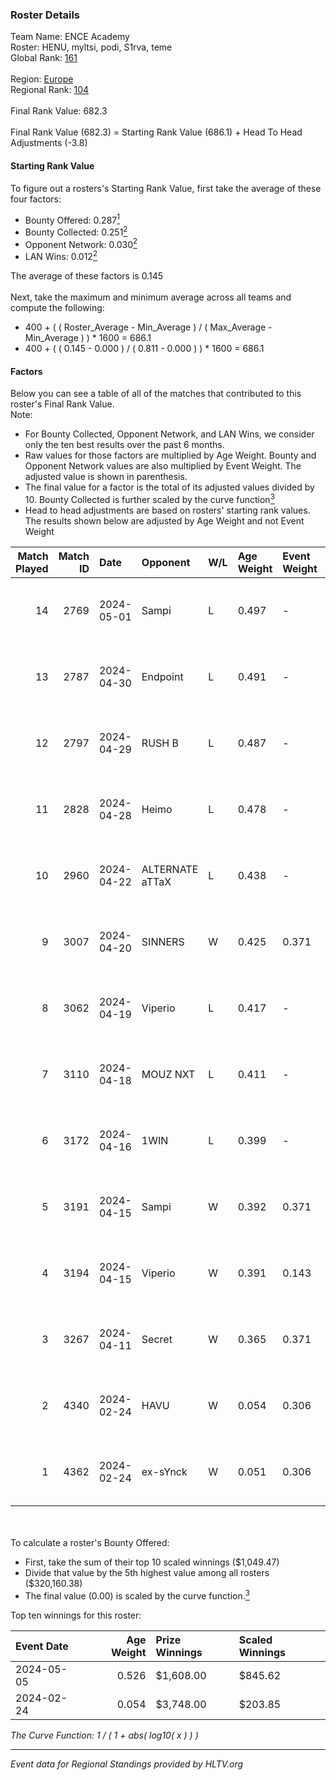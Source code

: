 ### Roster Details<br />
Team Name: ENCE Academy<br />
Roster: HENU, myltsi, podi, S1rva, teme<br />
Global Rank: [161](../../standings_global_2024_08_14.md)<br />
<br />
Region: [Europe]( ../../standings_europe_2024_08_14.md)<br />
Regional Rank: [104]( ../../standings_europe_2024_08_14.md)<br />
<br />
Final Rank Value:  682.3<br />
<br />
Final Rank Value (682.3) = Starting Rank Value (686.1) + Head To Head Adjustments (-3.8)<br />

#### Starting Rank Value<br />
To figure out a rosters's Starting Rank Value, first take the average of these four factors:<br />
- Bounty Offered: 0.287[<sup>1</sup>](#table2)
- Bounty Collected: 0.251[<sup>2</sup>](#table1)
- Opponent Network: 0.030[<sup>2</sup>](#table1)
- LAN Wins: 0.012[<sup>2</sup>](#table1)

The average of these factors is 0.145<br />
<br />
Next, take the maximum and minimum average across all teams and compute the following:<br />
- 400 + ( ( Roster_Average - Min_Average ) / ( Max_Average - Min_Average ) ) * 1600 = 686.1
- 400 + ( ( 0.145 - 0.000 ) / ( 0.811 - 0.000 ) ) * 1600 = 686.1


#### Factors<br />
Below you can see a table of all of the matches that contributed to this roster's Final Rank Value.<br />
Note:<br />

- For Bounty Collected, Opponent Network, and LAN Wins, we consider only the ten best results over the past 6 months.
- Raw values for those factors are multiplied by Age Weight. Bounty and Opponent Network values are also multiplied by Event Weight. The adjusted value is shown in parenthesis.
- The final value for a factor is the total of its adjusted values divided by 10. Bounty Collected is further scaled by the curve function[<sup>3</sup>](#curveFunction)
- Head to head adjustments are based on rosters' starting rank values. The results shown below are adjusted by Age Weight and not Event Weight
<span id="table1"></span><br />


| Match Played | Match ID | Date       | Opponent        | W/L | Age Weight | Event Weight | Bounty Collected | Opponent Network | LAN Wins  | H2H Adj. | Roster                          |
| -: | -: | :- | :- | :- | :- | :- | :- | :- | :- | -: | :- |
|           14 |     2769 | 2024-05-01 | Sampi           | L   | 0.497      | -            | -                | -                | -         |    -3.73 | HENU, myltsi, podi, S1rva, teme |
|           13 |     2787 | 2024-04-30 | Endpoint        | L   | 0.491      | -            | -                | -                | -         |    -2.58 | HENU, myltsi, podi, S1rva, teme |
|           12 |     2797 | 2024-04-29 | RUSH B          | L   | 0.487      | -            | -                | -                | -         |    -4.21 | HENU, myltsi, podi, S1rva, teme |
|           11 |     2828 | 2024-04-28 | Heimo           | L   | 0.478      | -            | -                | -                | -         |    -8.26 | HENU, myltsi, podi, S1rva, teme |
|           10 |     2960 | 2024-04-22 | ALTERNATE aTTaX | L   | 0.438      | -            | -                | -                | -         |    -3.18 | HENU, myltsi, podi, S1rva, teme |
|            9 |     3007 | 2024-04-20 | SINNERS         | W   | 0.425      | 0.371        | 0.044 (0.007)    | 0.922 (0.145)    | 0 (0.000) |    12.28 | HENU, myltsi, podi, S1rva, teme |
|            8 |     3062 | 2024-04-19 | Viperio         | L   | 0.417      | -            | -                | -                | -         |    -8.06 | HENU, myltsi, podi, S1rva, teme |
|            7 |     3110 | 2024-04-18 | MOUZ NXT        | L   | 0.411      | -            | -                | -                | -         |    -1.92 | HENU, myltsi, podi, S1rva, teme |
|            6 |     3172 | 2024-04-16 | 1WIN            | L   | 0.399      | -            | -                | -                | -         |    -2.83 | HENU, myltsi, podi, S1rva, teme |
|            5 |     3191 | 2024-04-15 | Sampi           | W   | 0.392      | 0.371        | 0.024 (0.003)    | 0.981 (0.142)    | 0 (0.000) |     9.13 | HENU, myltsi, podi, S1rva, teme |
|            4 |     3194 | 2024-04-15 | Viperio         | W   | 0.391      | 0.143        | 0.001 (0.000)    | 0.031 (0.002)    | 0 (0.000) |     4.87 | HENU, myltsi, podi, S1rva, teme |
|            3 |     3267 | 2024-04-11 | Secret          | W   | 0.365      | 0.371        | 0.000 (0.000)    | 0.046 (0.006)    | 0 (0.000) |     3.42 | HENU, myltsi, podi, S1rva, teme |
|            2 |     4340 | 2024-02-24 | HAVU            | W   | 0.054      | 0.306        | 0.000 (0.000)    | 0.176 (0.003)    | 1 (0.054) |     0.84 | HENU, myltsi, podi, S1rva, teme |
|            1 |     4362 | 2024-02-24 | ex-sYnck        | W   | 0.051      | 0.306        | 0.000 (0.000)    | 0.011 (0.000)    | 1 (0.051) |     0.40 | HENU, myltsi, podi, S1rva, teme |

<br />
<span id="table2"></span><br />
To calculate a roster's Bounty Offered:<br />

- First, take the sum of their top 10 scaled winnings ($1,049.47)
- Divide that value by the 5th highest value among all rosters ($320,160.38)
- The final value (0.00) is scaled by the curve function.[<sup>3</sup>](#curveFunction)

Top ten winnings for this roster:<br />

| Event Date | Age Weight | Prize Winnings | Scaled Winnings |
| :- | -: | :- | :- |
| 2024-05-05 |      0.526 | $1,608.00      | $845.62         |
| 2024-02-24 |      0.054 | $3,748.00      | $203.85         |


<span id="curveFunction"></span>_The Curve Function: 1 / ( 1 + abs( log10( x ) ) )_<br />

---
_Event data for Regional Standings provided by HLTV.org_<br />
